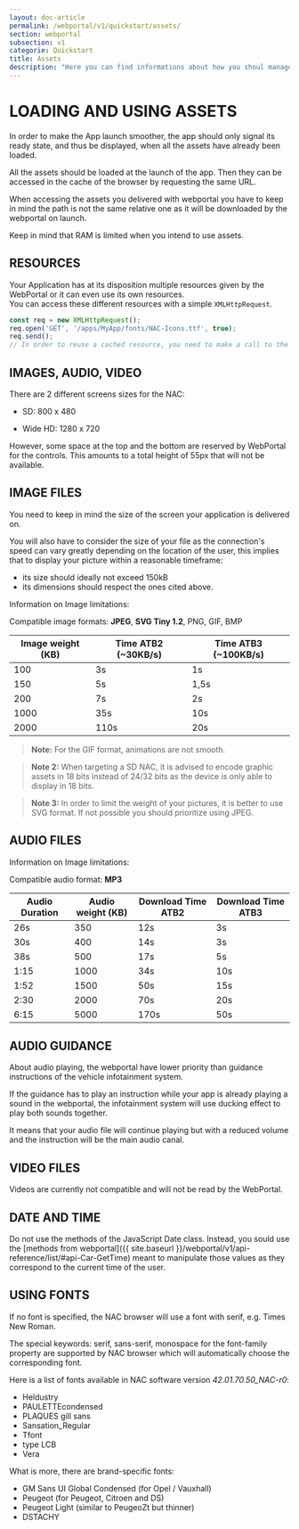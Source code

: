 ```yaml
---
layout: doc-article
permalink: /webportal/v1/quickstart/assets/
section: webportal
subsection: v1
categorie: Quickstart
title: Assets
description: "Here you can find informations about how you shoul manage assets (pictures, font, audio ...) in webportal application."
---
```

# LOADING AND USING ASSETS

In order to make the App launch smoother, the app should only signal its ready state, and thus be displayed, when all the assets have already been loaded.

All the assets should be loaded at the launch of the app. Then they can be accessed in the cache of the browser by requesting the same URL.

When accessing the assets you delivered with webportal you have to keep in mind the path is not the same relative one as it will be downloaded by the webportal on launch.

Keep in mind that RAM is limited when you intend to use assets.

## RESOURCES

Your Application has at its disposition multiple resources given by the WebPortal or it can even use its own resources.  
You can access these different resources with a simple `XMLHttpRequest`.

```javascript
const req = new XMLHttpRequest();
req.open('GET', '/apps/MyApp/fonts/NAC-Icons.ttf', true);
req.send();
// In order to reuse a cached resource, you need to make a call to the exact same url or it will try to load it again.
```

## IMAGES, AUDIO, VIDEO

There are 2 different screens sizes for the NAC:

- SD: 800 x 480

- Wide HD: 1280 x 720

However, some space at the top and the bottom are reserved by WebPortal for the controls. This amounts to a total height of 55px that will not be available.

## IMAGE FILES

You need to keep in mind the size of the screen your application is delivered on.

You will also have to consider the size of your file as the connection's speed can vary greatly depending on the location of the user, this implies that to display your picture within a reasonable timeframe:
- its size should ideally not exceed 150kB
- its dimensions should respect the ones cited above.

 Information on Image limitations:

Compatible image formats: **JPEG**, **SVG Tiny 1.2**, PNG, GIF, BMP

|Image weight (KB) | Time ATB2 (~30KB/s) | Time ATB3 (~100KB/s)
----|----|----
|100 | 3s | 1s
|150 | 5s | 1,5s
|200 | 7s | 2s
|1000 | 35s | 10s
|2000 | 110s | 20s

> **Note:** For the GIF format, animations are not smooth.

> **Note 2:** When targeting a SD NAC, it is advised to encode graphic assets in 18 bits instead of 24/32 bits as the device is only able to display in 18 bits.

> **Note 3:** In order to limit the weight of your pictures, it is better to use SVG format. If not possible you should prioritize using JPEG.

## AUDIO FILES

Information on Image limitations:

Compatible audio format: **MP3**

|Audio Duration|Audio weight (KB)| Download Time ATB2 | Download Time ATB3
----|----|----|----
|26s |350 | 12s | 3s
|30s |400 | 14s | 3s
|38s |500 | 17s | 5s
|1:15 |1000 | 34s | 10s
|1:52 |1500 | 50s | 15s
|2:30 |2000 | 70s | 20s
|6:15 |5000 | 170s | 50s


## AUDIO GUIDANCE

About audio playing, the webportal have lower priority than guidance instructions of the vehicle infotainment system.

If the guidance has to play an instruction while your app is already playing a sound in the webportal, the infotainment system will use ducking effect to play both sounds together.

It means that your audio file will continue playing but with a reduced volume and the instruction will be the main audio canal.

## VIDEO FILES

Videos are currently not compatible and will not be read by the WebPortal.


## DATE AND TIME

Do not use the methods of the JavaScript Date class.
Instead, you sould use the [methods from webportal]({{ site.baseurl }}/webportal/v1/api-reference/list/#api-Car-GetTime) meant to manipulate those values as they correspond to the current time of the user.

## USING FONTS

If no font is specified, the NAC browser will use a font with serif, e.g. Times New Roman.

The special keywords: serif, sans-serif, monospace for the font-family property are supported by NAC browser which will automatically choose the corresponding font.

Here is a list of fonts available in NAC software version *42.01.70.50_NAC-r0*:

- Heldustry
- PAULETTEcondensed
- PLAQUES gill sans 
- Sansation_Regular 
- Tfont
- type LCB 
- Vera

What is more, there are brand-specific fonts:
- GM Sans UI Global Condensed (for Opel / Vauxhall)
- Peugeot (for Peugeot, Citroen and DS)
- Peugeot Light (similar to PeugeoZt but thinner)
- DSTACHY